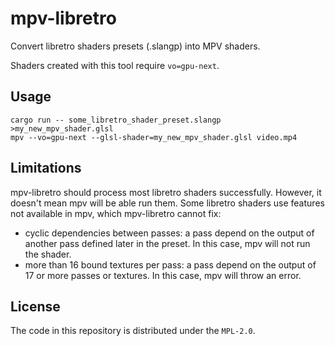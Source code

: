 # mpv-libretro

Convert libretro shaders presets (.slangp) into MPV shaders.

Shaders created with this tool require `vo=gpu-next`.

## Usage

```
cargo run -- some_libretro_shader_preset.slangp >my_new_mpv_shader.glsl
mpv --vo=gpu-next --glsl-shader=my_new_mpv_shader.glsl video.mp4
```

## Limitations

mpv-libretro should process most libretro shaders successfully. However, it
doesn't mean mpv will be able run them. Some libretro shaders use features not
available in mpv, which mpv-libretro cannot fix:

- cyclic dependencies between passes: a pass depend on the output of another
  pass defined later in the preset. In this case, mpv will not run the shader.
- more than 16 bound textures per pass: a pass depend on the output of 17 or
  more passes or textures. In this case, mpv will throw an error.

## License

The code in this repository is distributed under the `MPL-2.0`.
